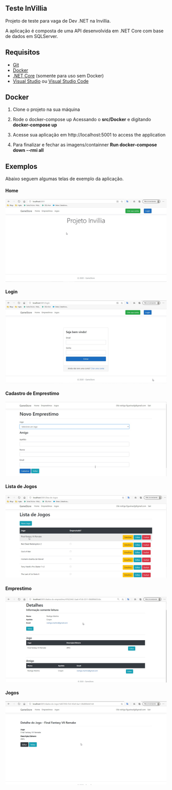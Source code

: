 ## Teste InVillia

Projeto de teste para vaga de Dev .NET na Invillia.
 
A aplicação é composta de uma API desenvolvida em .NET Core com base de dados em SQLServer.

## Requisitos

- [Git](https://git-scm.com/)
- [Docker](https://www.docker.com/) 
- [.NET Core](https://dotnet.microsoft.com/) (somente para uso sem Docker)
- [Visual Studio](https://visualstudio.microsoft.com/pt-br/vs/) ou [Visual Studio Code](https://code.visualstudio.com/)


## Docker

1. Clone o projeto na sua máquina

2. Rode o docker-compose up 
Acessando o **src/Docker** e digitando **docker-compose up**

3. Acesse sua aplicação em http://localhost:5001 to access the application

4. Para finalizar e fechar as imagens/containner
**Run docker-compose down --rmi all** 

## Exemplos

Abaixo seguem algumas telas de exemplo da aplicação. 

#### Home 
![Home](docs/Home.jpg)

#### Login 
![Login](docs/Login.jpg)

#### Cadastro de Emprestimo 
![Cadastro de Emprestimo](docs/Emprestimo-Novo.jpg)

#### Lista de Jogos 
![Lista de Jogos](docs/Jogos-Lista.jpg)

#### Emprestimo 
![Emprestimo](docs/Emprestimo-Detalhes.jpg)

#### Jogos 
![Jogos](docs/Jogos-Detalhes.jpg)
